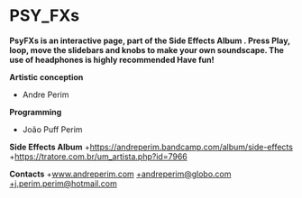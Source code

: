 # PSY_FXs
**PsyFXs is an interactive page, part of the Side Effects Album . 
Press Play, loop, move the slidebars and knobs to make your own soundscape. 
The use of headphones is highly recommended
Have fun!**

**Artistic  conception**
 + Andre Perim

**Programming**
 + João Puff Perim

**Side Effects Album**
+https://andreperim.bandcamp.com/album/side-effects
+https://tratore.com.br/um_artista.php?id=7966

**Contacts**
+www.andreperim.com
+andreperim@globo.com
+j.perim.perim@hotmail.com
